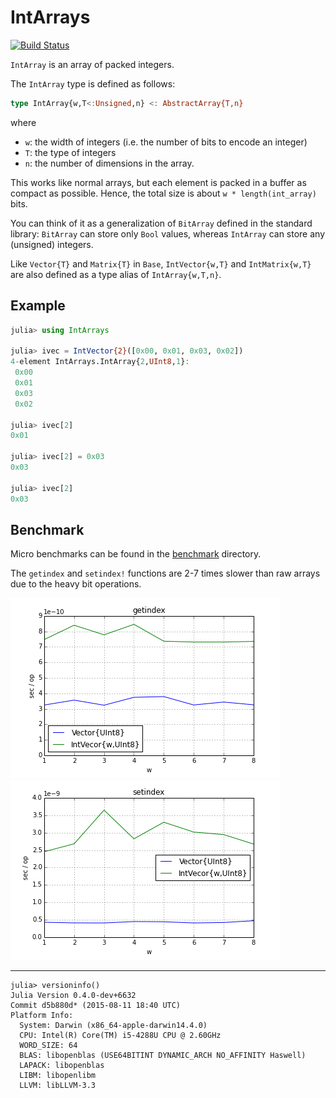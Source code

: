 # IntArrays

[![Build Status](https://travis-ci.org/bicycle1885/IntArrays.jl.svg?branch=master)](https://travis-ci.org/bicycle1885/IntArrays.jl)

`IntArray` is an array of packed integers.

The `IntArray` type is defined as follows:

```julia
type IntArray{w,T<:Unsigned,n} <: AbstractArray{T,n}
```

where

* `w`: the width of integers (i.e. the number of bits to encode an integer)
* `T`: the type of integers
* `n`: the number of dimensions in the array.

This works like normal arrays, but each element is packed in a buffer as compact as possible.
Hence, the total size is about `w * length(int_array)` bits.

You can think of it as a generalization of `BitArray` defined in the standard library:
`BitArray` can store only `Bool` values, whereas `IntArray` can store any (unsigned) integers.

Like `Vector{T}` and `Matrix{T}` in `Base`, `IntVector{w,T}` and `IntMatrix{w,T}` are also defined as a type alias of `IntArray{w,T,n}`.

## Example

```julia
julia> using IntArrays

julia> ivec = IntVector{2}([0x00, 0x01, 0x03, 0x02])
4-element IntArrays.IntArray{2,UInt8,1}:
 0x00
 0x01
 0x03
 0x02

julia> ivec[2]
0x01

julia> ivec[2] = 0x03
0x03

julia> ivec[2]
0x03
```

## Benchmark

Micro benchmarks can be found in the [benchmark](./benchmark) directory.

The `getindex` and `setindex!` functions are 2-7 times slower than raw arrays due to the heavy bit operations.

![Benchmark of getindex on UInt8](./benchmark/getindex_UInt8.png?raw=true)
![Benchmark of setindex on UInt8](./benchmark/setindex_UInt8.png?raw=true)

---

```
julia> versioninfo()
Julia Version 0.4.0-dev+6632
Commit d5b880d* (2015-08-11 18:40 UTC)
Platform Info:
  System: Darwin (x86_64-apple-darwin14.4.0)
  CPU: Intel(R) Core(TM) i5-4288U CPU @ 2.60GHz
  WORD_SIZE: 64
  BLAS: libopenblas (USE64BITINT DYNAMIC_ARCH NO_AFFINITY Haswell)
  LAPACK: libopenblas
  LIBM: libopenlibm
  LLVM: libLLVM-3.3
```
